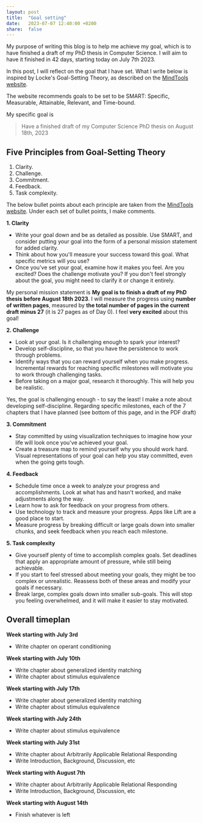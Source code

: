 ```yaml
---
layout: post
title:  "Goal setting"
date:   2023-07-07 12:40:00 +0200
share:  false
---
```


My purpose of writing this blog is to help me achieve my goal, which is to have finished a draft of my PhD thesis in Computer Science. I will aim to have it finished in 42 days, starting today on July 7th 2023.

In this post, I will reflect on the goal that I have set. What I write below is inspired by Locke's Goal-Setting Theory, as described on the [MindTools website](https://www.mindtools.com/azazlu3/lockes-goal-setting-theory).

The website recommends goals to be set to be SMART: Specific, Measurable, Attainable, Relevant, and Time-bound.

My specific goal is

> Have a finished draft of my Computer Science PhD thesis on August 18th, 2023

## Five Principles from Goal-Setting Theory

1. Clarity.
2. Challenge.
3. Commitment.
4. Feedback.
5. Task complexity.

The below bullet points about each principle are taken from the [MindTools website](https://www.mindtools.com/azazlu3/lockes-goal-setting-theory). Under each set of bullet points, I make comments.

**1. Clarity**

- Write your goal down and be as detailed as possible. Use SMART, and consider putting your goal into the form of a personal mission statement for added clarity.
- Think about how you'll measure your success toward this goal. What specific metrics will you use?
- Once you've set your goal, examine how it makes you feel. Are you excited? Does the challenge motivate you? If you don't feel strongly about the goal, you might need to clarify it or change it entirely.

My personal mission statement is **My goal is to finish a draft of my PhD thesis before August 18th 2023**. I will measure the progress using **number of written pages**, measured by **the total number of pages in the current draft minus 27** (it is 27 pages as of Day 0). I feel **very excited** about this goal!

**2. Challenge**

- Look at your goal. Is it challenging enough to spark your interest?
- Develop self-discipline, so that you have the persistence to work through problems.
- Identify ways that you can reward yourself when you make progress. Incremental rewards for reaching specific milestones will motivate you to work through challenging tasks.
- Before taking on a major goal, research it thoroughly. This will help you be realistic.

Yes, the goal is challenging enough - to say the least! I make a note about developing self-discipline. Regarding specific milestones, each of the 7 chapters that I have planned (see bottom of this page, and in the PDF draft)

**3. Commitment**

- Stay committed by using visualization techniques to imagine how your life will look once you've achieved your goal.
- Create a treasure map to remind yourself why you should work hard. Visual representations of your goal can help you stay committed, even when the going gets tough.


**4. Feedback**

- Schedule time once a week to analyze your progress and accomplishments. Look at what has and hasn't worked, and make adjustments along the way.
- Learn how to ask for feedback on your progress from others.
- Use technology to track and measure your progress. Apps like Lift are a good place to start.
- Measure progress by breaking difficult or large goals down into smaller chunks, and seek feedback when you reach each milestone.



**5. Task complexity**

- Give yourself plenty of time to accomplish complex goals. Set deadlines that apply an appropriate amount of pressure, while still being achievable.
- If you start to feel stressed about meeting your goals, they might be too complex or unrealistic. Reassess both of these areas and modify your goals if necessary.
- Break large, complex goals down into smaller sub-goals. This will stop you feeling overwhelmed, and it will make it easier to stay motivated.   

## Overall timeplan

**Week starting with July 3rd**
- Write chapter on operant conditioning

**Week starting with July 10th**
- Write chapter about generalized identity matching
- Write chapter about stimulus equivalence

**Week starting with July 17th**
- Write chapter about generalized identity matching
- Write chapter about stimulus equivalence

**Week starting with July 24th**
- Write chapter about stimulus equivalence

**Week starting with July 31st**
- Write chapter about Arbitrarily Applicable Relational Responding
- Write Introduction, Background, Discussion, etc

**Week starting with August 7th**
- Write chapter about Arbitrarily Applicable Relational Responding
- Write Introduction, Background, Discussion, etc

**Week starting with August 14th**
- Finish whatever is left